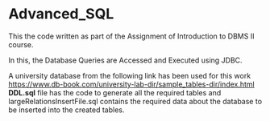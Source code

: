 # Advanced_SQL

This the code written as part of the Assignment of Introduction to DBMS II course.

In this, the Database Queries are Accessed and Executed using JDBC.

A university database from the following link has been used for this work <br>
https://www.db-book.com/university-lab-dir/sample_tables-dir/index.html <br>
<strong>DDL.sql</strong> file has the code to generate all the required tables and <srong>largeRelationsInsertFile.sql</strong> contains the required data about the database to be inserted into the created tables.<br>

